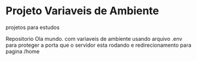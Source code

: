 # Projeto Variaveis de Ambiente
projetos para estudos

Repositorio  Ola mundo. com variaveis de ambiente
usando arquivo .env para proteger a porta que o servidor esta rodando 
e redirecionamento para pagina /home
